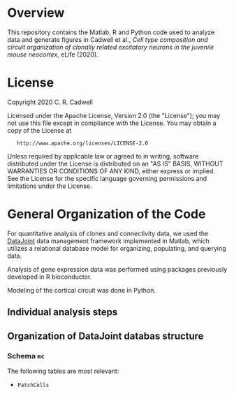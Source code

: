 Overview
========

This repository contains the Matlab, R and Python code used to analyze data and generate figures in Cadwell et al., _Cell type composition and circuit organization of clonally related excitatory neurons in the juvenile mouse neocortex_, eLife (2020). 

License
=======

Copyright 2020 C. R. Cadwell

   Licensed under the Apache License, Version 2.0 (the "License");
   you may not use this file except in compliance with the License.
   You may obtain a copy of the License at

       http://www.apache.org/licenses/LICENSE-2.0

   Unless required by applicable law or agreed to in writing, software
   distributed under the License is distributed on an "AS IS" BASIS,
   WITHOUT WARRANTIES OR CONDITIONS OF ANY KIND, either express or implied.
   See the License for the specific language governing permissions and
   limitations under the License.
   
General Organization of the Code
================================
For quantitative analysis of clones and connectivity data, we used the [DataJoint](https://github.com/datajoint) data management framework implemented in Matlab, which utilizes a relational database model for organizing, populating, and querying data. 

Analysis of gene expression data was performed using packages previously developed in R bioconductor.

Modeling of the cortical circuit was done in Python.

Individual analysis steps
-------------------------
###

###

Organization of DataJoint databas structure
--------------------------------

### Schema `mc`
The following tables are most relevant:

* `PatchCells`

